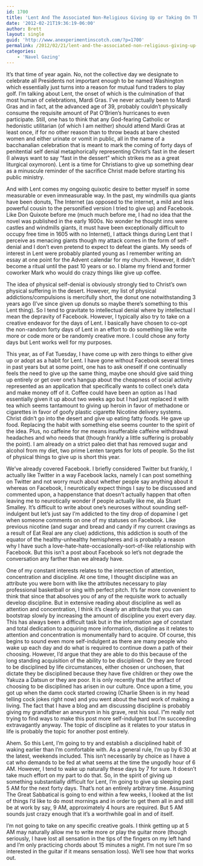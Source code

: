 ```yaml
---
id: 1700
title: 'Lent And The Associated Non-Religious Giving Up or Taking On That I Might Do'
date: '2012-02-21T19:36:19-06:00'
author: Brett
layout: single
guid: 'http://www.anexperimentinscotch.com/?p=1700'
permalink: /2012/02/21/lent-and-the-associated-non-religious-giving-up-or-taking-on-that-i-might-do/
categories:
    - 'Navel Gazing'
---
```


It’s that time of year again. No, not the collective day we designate to celebrate all Presidents not important enough to be named Washington which essentially just turns into a reason for mutual fund traders to play golf. I’m talking about Lent, the onset of which is the culmination of that most human of celebrations, Mardi Gras. I’ve never actually been to Mardi Gras and in fact, at the advanced age of 39, probably couldn’t physically consume the requisite amount of Pat O’Brien’s hurricanes to even participate. Still, one has to think that any God-fearing Catholic or hedonistic utilitarian (of which I am neither) should attend Mardi Gras at least once, if for no other reason than to throw beads at bare chested women and either urinate or vomit in public, all in the name of a bacchanalian celebration that is meant to mark the coming of forty days of penitential self denial metaphorically representing Christ’s fast in the desert (I always want to say “fast in the dessert” which strikes me as a great liturgical oxymoron). Lent is a time for Christians to give up something dear as a minuscule reminder of the sacrifice Christ made before starting his public ministry.

And with Lent comes my ongoing quixotic desire to better myself in some measurable or even immeasurable way. In the past, my windmills qua giants have been donuts, The Internet (as opposed to the internet, a mild and less powerful cousin to the personified version I tried to give up) and Facebook. Like Don Quixote before me (much much before me, I had no idea that the novel was published in the early 1600s. No wonder he thought inns were castles and windmills giants, it must have been exceptionally difficult to occupy free time in 1605 with no Internet), I attack things during Lent that I perceive as menacing giants though my attack comes in the form of self-denial and I don’t even pretend to expect to defeat the giants. My seeds of interest in Lent were probably planted young as I remember writing an essay at one point for the Advent calendar for my church. However, it didn’t become a ritual until the past 10 years or so. I blame my friend and former coworker Mark who would do crazy things like give up coffee.

The idea of physical self-denial is obviously strongly tied to Christ’s own physical suffering in the desert. However, my list of physical addictions/compulsions is mercifully short, the donut one notwithstanding 3 years ago (I’ve since given up donuts so maybe there’s something to this Lent thing). So I tend to gravitate to intellectual denial where by intellectual I mean the depravity of Facebook. However, I typically also try to take on a creative endeavor for the days of Lent. I basically have chosen to co-opt the non-random forty days of Lent in an effort to do something like write more or code more or be randomly creative more. I could chose any forty days but Lent works well for my purposes.

This year, as of Fat Tuesday, I have come up with zero things to either give up or adopt as a habit for Lent. I have gone without Facebook several times in past years but at some point, one has to ask oneself if one continually feels the need to give up the same thing, maybe one should give said thing up entirely or get over one’s hangup about the cheapness of social activity represented as an application that specifically wants to collect one’s data and make money off of it. Coffee could have been an option as I had essentially given it up about two weeks ago but I had just replaced it with tea which seems tantamount to giving up heroin in favor of methadone or cigarettes in favor of goofy plastic cigarette Nicotine delivery systems. Christ didn’t go into the desert and give up eating fatty foods. He gave up food. Replacing the habit with something else seems counter to the spirit of the idea. Plus, no caffeine for me means insufferable caffeine withdrawal headaches and who needs that (though frankly a little suffering is probably the point). I am already on a strict paleo diet that has removed sugar and alcohol from my diet, two prime Lenten targets for lots of people. So the list of physical things to give up is short this year.

We’ve already covered Facebook. I briefly considered Twitter but frankly, I actually like Twitter in a way Facebook lacks, namely I can post something on Twitter and not worry much about whether people say anything about it whereas on Facebook, I neurotically expect things I say to be discussed and commented upon, a happenstance that doesn’t actually happen that often leaving me to neurotically wonder if people actually like me, ala Stuart Smalley. It’s difficult to write about one’s neuroses without sounding self-indulgent but let’s just say I’m addicted to the tiny drop of dopamine I get when someone comments on one of my statuses on Facebook. Like previous nicotine (and sugar and bread and candy if my current cravings as a result of Eat Real are any clue) addictions, this addiction is south of the equator of the healthy-unhealthy hemispheres and is probably a reason why I have such a love-hate-hate-occasionally-sort-of-like relationship with Facebook. But this isn’t a post about Facebook so let’s not degrade the conversation any farther than we already have.

One of my constant interests relates to the intersection of attention, concentration and discipline. At one time, I thought discipline was an attribute you were born with like the attributes necessary to play professional basketball or sing with perfect pitch. It’s far more convenient to think that since that absolves you of any of the requisite work to actually develop discipline. But in extensive reading about discipline as well as attention and concentration, I think it’s clearly an attribute that you can bootstrap slowly by increasing the amount of discipline you exert every day. This has always been a difficult task but in the information age of constant and total dedication to acquiring more information, discipline as it relates to attention and concentration is monumentally hard to acquire. Of course, this begins to sound even more self-indulgent as there are many people who wake up each day and do what is required to continue down a path of their choosing. However, I’d argue that they are able to do this because of the long standing acquisition of the ability to be disciplined. Or they are forced to be disciplined by life circumstances, either chosen or unchosen, that dictate they be disciplined because they have five children or they owe the Yakuza a Datsun or they are poor. It is only recently that the artifact of choosing to be disciplined has arisen in our culture. Once upon a time, you got up when the damn cock started crowing (Charlie Sheen is in my head telling cock jokes right now) and you went about the hard work of making a living. The fact that I have a blog and am discussing discipline is probably giving my grandfather an aneurysm in his grave, rest his soul. I”m really not trying to find ways to make this post more self-indulgent but I’m succeeding extravagantly anyway. The topic of discipline as it relates to your status in life is probably the topic for another post entirely.

Ahem. So this Lent, I’m going to try and establish a disciplined habit of waking earlier than I’m comfortable with. As a general rule, I’m up by 6:30 at the latest, weekends included. This isn’t necessarily by choice as I have a cat who demands to be fed at what seems at the time the ungodly hour of 6 AM. However, I tend to wake up naturally these days by 7 for sure. It doesn’t take much effort on my part to do that. So, in the spirit of giving up something substantially difficult for Lent, I’m going to give up sleeping past 5 AM for the next forty days. That’s not an entirely arbitrary time. Assuming The Great Sabbatical is going to end within a few weeks, I looked at the list of things I’d like to do most mornings and in order to get them all in and still be at work by say, 9 AM, approximately 4 hours are required. But 5 AM sounds just crazy enough that it’s a worthwhile goal in and of itself.

I’m not going to take on any specific creative goals. I think getting up at 5 AM may naturally allow me to write more or play the guitar more (though seriously, I have lost all sensation in the tips of the fingers on my left hand and I’m only practicing chords about 15 minutes a night. I’m not sure I’m so interested in the guitar if it means sensation loss). We’ll see how that works out.
